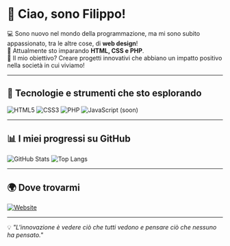 # 👋 Ciao, sono Filippo!

💻 Sono nuovo nel mondo della programmazione, ma mi sono subito appassionato, tra le altre cose, di **web design**!  
🚀 Attualmente sto imparando **HTML, CSS e PHP**.  
🎯 Il mio obiettivo? Creare progetti innovativi che abbiano un impatto positivo nella società in cui viviamo!

---

## 🔧 Tecnologie e strumenti che sto esplorando
![HTML5](https://img.shields.io/badge/HTML5-E34F26?style=for-the-badge&logo=html5&logoColor=white)
![CSS3](https://img.shields.io/badge/CSS3-1572B6?style=for-the-badge&logo=css3&logoColor=white)
![PHP](https://img.shields.io/badge/PHP-777BB4?style=for-the-badge&logo=php&logoColor=white)
![JavaScript (soon)](https://img.shields.io/badge/JavaScript%20-F7DF1E?style=for-the-badge&logo=javascript&logoColor=black)

---

## 📊 I miei progressi su GitHub
![GitHub Stats](https://github-readme-stats.vercel.app/api?username=filipposiano&show_icons=true&theme=tokyonight)
![Top Langs](https://github-readme-stats.vercel.app/api/top-langs/?username=filipposiano&layout=compact&theme=tokyonight)

---

## 🌍 Dove trovarmi
[![Website](https://img.shields.io/badge/Website-FF5722?style=for-the-badge&logo=google-chrome&logoColor=white)](https://filipposiano.github.io)

---

💡 *"L'innovazione è vedere ciò che tutti vedono e pensare ciò che nessuno ha pensato."*  

